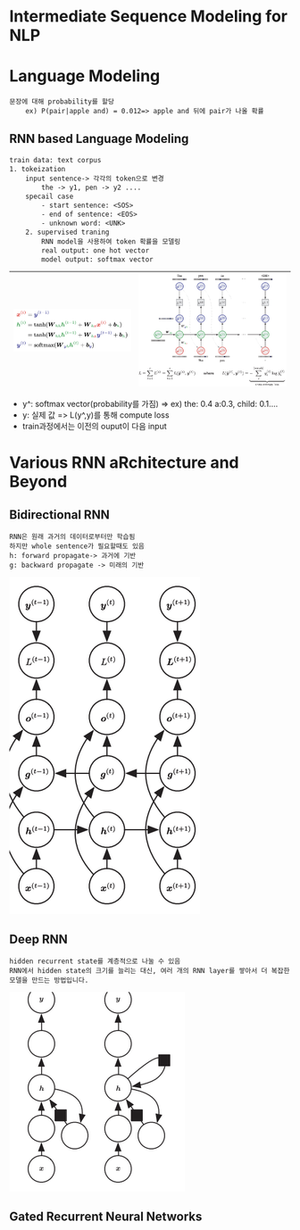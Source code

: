 # Intermediate Sequence Modeling for NLP

# Language Modeling
    문장에 대해 probability를 할당
        ex) P(pair|apple and) = 0.012=> apple and 뒤에 pair가 나올 확률
## RNN based Language Modeling
    train data: text corpus
    1. tokeization
        input sentence-> 각각의 token으로 변경
            the -> y1, pen -> y2 ....
        specail case
            - start sentence: <SOS>
            - end of sentence: <EOS>
            - unknown word: <UNK>
        2. supervised traning
            RNN model을 사용하여 token 확률을 모델링
            real output: one hot vector
            model output: softmax vector
|![](./img/78.png)| ![](./img/79.png)|
|---|---|
- y^: softmax vector(probability를 가짐) => ex) the: 0.4 a:0.3, child: 0.1....
-  y: 실제 값 
=> L(y^,y)를 통해 compute loss
- train과정에서는 이전의 ouput이 다음 input

# Various RNN aRchitecture and Beyond

## Bidirectional RNN
    RNN은 원래 과거의 데이터로부터만 학습됨
    하지만 whole sentence가 필요할때도 있음
    h: forward propagate-> 과거에 기반
    g: backward propagate -> 미래의 기반
![](./img/80.png)

## Deep RNN
    hidden recurrent state를 계층적으로 나눌 수 있음
    RNN에서 hidden state의 크기를 늘리는 대신, 여러 개의 RNN layer를 쌓아서 더 복잡한 모델을 만드는 방법입니다.
![](./img/81.png)

## Gated Recurrent Neural Networks


